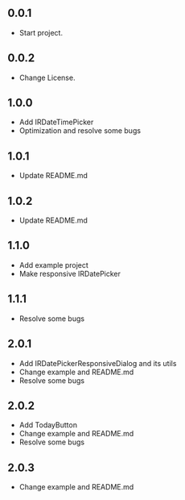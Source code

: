 ## 0.0.1

* Start project.

## 0.0.2

* Change License.

## 1.0.0

* Add IRDateTimePicker
* Optimization and resolve some bugs

## 1.0.1

* Update README.md

## 1.0.2

* Update README.md

## 1.1.0

* Add example project
* Make responsive IRDatePicker

## 1.1.1

* Resolve some bugs

## 2.0.1

* Add IRDatePickerResponsiveDialog and its utils
* Change example and README.md
* Resolve some bugs

## 2.0.2

* Add TodayButton
* Change example and README.md
* Resolve some bugs

## 2.0.3

* Change example and README.md